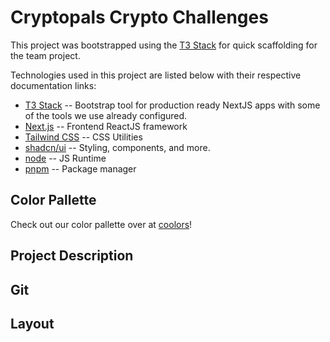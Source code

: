 # Cryptopals Crypto Challenges

This project was bootstrapped using the [T3 Stack](https://create.t3.gg/) for quick scaffolding for the team project.

Technologies used in this project are listed below with their respective documentation links:

- [T3 Stack](https://create.t3.gg/en/introduction) -- Bootstrap tool for production ready NextJS apps with some of the tools we use already configured.
- [Next.js](https://nextjs.org) -- Frontend ReactJS framework
- [Tailwind CSS](https://tailwindcss.com) -- CSS Utilities
- [shadcn/ui](https://ui.shadcn.com/) -- Styling, components, and more.
- [node](https://nodejs.org/en) -- JS Runtime
- [pnpm](https://pnpm.io/) -- Package manager

## Color Pallette
Check out our color pallette over at [coolors](https://coolors.co/002439-005066-4e7988-78cce2-e4eff0)!

## Project Description


## Git


## Layout
